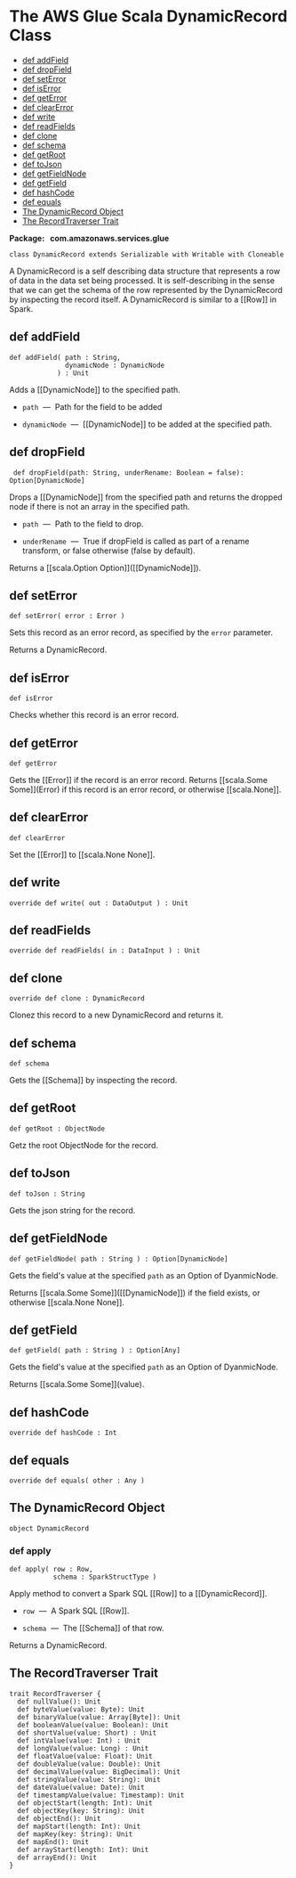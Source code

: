 # The AWS Glue Scala DynamicRecord Class<a name="glue-etl-scala-apis-glue-dynamicrecord-class"></a>


+ [def addField](#glue-etl-scala-apis-glue-dynamicrecord-class-defs-addField)
+ [def dropField](#glue-etl-scala-apis-glue-dynamicrecord-class-defs-dropField)
+ [def setError](#glue-etl-scala-apis-glue-dynamicrecord-class-defs-setError)
+ [def isError](#glue-etl-scala-apis-glue-dynamicrecord-class-defs-isError)
+ [def getError](#glue-etl-scala-apis-glue-dynamicrecord-class-defs-getError)
+ [def clearError](#glue-etl-scala-apis-glue-dynamicrecord-class-defs-clearError)
+ [def write](#glue-etl-scala-apis-glue-dynamicrecord-class-defs-write)
+ [def readFields](#glue-etl-scala-apis-glue-dynamicrecord-class-defs-readFields)
+ [def clone](#glue-etl-scala-apis-glue-dynamicrecord-class-defs-clone)
+ [def schema](#glue-etl-scala-apis-glue-dynamicrecord-class-defs-schema)
+ [def getRoot](#glue-etl-scala-apis-glue-dynamicrecord-class-defs-getRoot)
+ [def toJson](#glue-etl-scala-apis-glue-dynamicrecord-class-defs-toJson)
+ [def getFieldNode](#glue-etl-scala-apis-glue-dynamicrecord-class-defs-getFieldNode)
+ [def getField](#glue-etl-scala-apis-glue-dynamicrecord-class-defs-getField)
+ [def hashCode](#glue-etl-scala-apis-glue-dynamicrecord-class-defs-hashCode)
+ [def equals](#glue-etl-scala-apis-glue-dynamicrecord-class-defs-equals)
+ [The DynamicRecord Object](#glue-etl-scala-apis-glue-dynamicrecord-object)
+ [The RecordTraverser Trait](#glue-etl-scala-apis-glue-recordtraverser-trait)

**Package:   com\.amazonaws\.services\.glue**

```
class DynamicRecord extends Serializable with Writable with Cloneable
```

A DynamicRecord is a self describing data structure that represents a row of data in the data set being processed\. It is self\-describing in the sense that we can get the schema of the row represented by the DynamicRecord by inspecting the record itself\. A DynamicRecord is similar to a \[\[Row\]\] in Spark\.

## def addField<a name="glue-etl-scala-apis-glue-dynamicrecord-class-defs-addField"></a>

```
def addField( path : String,
              dynamicNode : DynamicNode
            ) : Unit
```

Adds a \[\[DynamicNode\]\] to the specified path\.

+ `path`  —  Path for the field to be added

+ `dynamicNode`  —  \[\[DynamicNode\]\] to be added at the specified path\.

## def dropField<a name="glue-etl-scala-apis-glue-dynamicrecord-class-defs-dropField"></a>

```
 def dropField(path: String, underRename: Boolean = false): Option[DynamicNode]
```

Drops a \[\[DynamicNode\]\] from the specified path and returns the dropped node if there is not an array in the specified path\.

+ `path`  —  Path to the field to drop\.

+ `underRename`  —  True if dropField is called as part of a rename transform, or false otherwise \(false by default\)\.

Returns a \[\[scala\.Option Option\]\]\(\[\[DynamicNode\]\]\)\.

## def setError<a name="glue-etl-scala-apis-glue-dynamicrecord-class-defs-setError"></a>

```
def setError( error : Error )
```

Sets this record as an error record, as specified by the `error` parameter\.

Returns a DynamicRecord\.

## def isError<a name="glue-etl-scala-apis-glue-dynamicrecord-class-defs-isError"></a>

```
def isError
```

Checks whether this record is an error record\.

## def getError<a name="glue-etl-scala-apis-glue-dynamicrecord-class-defs-getError"></a>

```
def getError
```

Gets the \[\[Error\]\] if the record is an error record\. Returns \[\[scala\.Some Some\]\]\(Error\) if this record is an error record, or otherwise \[\[scala\.None\]\]\.

## def clearError<a name="glue-etl-scala-apis-glue-dynamicrecord-class-defs-clearError"></a>

```
def clearError
```

Set the \[\[Error\]\] to \[\[scala\.None None\]\]\.

## def write<a name="glue-etl-scala-apis-glue-dynamicrecord-class-defs-write"></a>

```
override def write( out : DataOutput ) : Unit 
```

## def readFields<a name="glue-etl-scala-apis-glue-dynamicrecord-class-defs-readFields"></a>

```
override def readFields( in : DataInput ) : Unit 
```

## def clone<a name="glue-etl-scala-apis-glue-dynamicrecord-class-defs-clone"></a>

```
override def clone : DynamicRecord 
```

Clonez this record to a new DynamicRecord and returns it\.

## def schema<a name="glue-etl-scala-apis-glue-dynamicrecord-class-defs-schema"></a>

```
def schema
```

Gets the \[\[Schema\]\] by inspecting the record\.

## def getRoot<a name="glue-etl-scala-apis-glue-dynamicrecord-class-defs-getRoot"></a>

```
def getRoot : ObjectNode 
```

Getz the root ObjectNode for the record\.

## def toJson<a name="glue-etl-scala-apis-glue-dynamicrecord-class-defs-toJson"></a>

```
def toJson : String 
```

Gets the json string for the record\.

## def getFieldNode<a name="glue-etl-scala-apis-glue-dynamicrecord-class-defs-getFieldNode"></a>

```
def getFieldNode( path : String ) : Option[DynamicNode] 
```

Gets the field's value at the specified `path` as an Option of DyanmicNode\.

Returns \[\[scala\.Some Some\]\]\(\[\[DynamicNode\]\]\) if the field exists, or otherwise \[\[scala\.None None\]\]\.

## def getField<a name="glue-etl-scala-apis-glue-dynamicrecord-class-defs-getField"></a>

```
def getField( path : String ) : Option[Any] 
```

Gets the field's value at the specified `path` as an Option of DyanmicNode\.

Returns \[\[scala\.Some Some\]\]\(value\)\.

## def hashCode<a name="glue-etl-scala-apis-glue-dynamicrecord-class-defs-hashCode"></a>

```
override def hashCode : Int 
```

## def equals<a name="glue-etl-scala-apis-glue-dynamicrecord-class-defs-equals"></a>

```
override def equals( other : Any )
```

## The DynamicRecord Object<a name="glue-etl-scala-apis-glue-dynamicrecord-object"></a>

```
object DynamicRecord
```

### def apply<a name="glue-etl-scala-apis-glue-dynamicrecord-object-defs-apply"></a>

```
def apply( row : Row,
           schema : SparkStructType )
```

Apply method to convert a Spark SQL \[\[Row\]\] to a \[\[DynamicRecord\]\]\.

+ `row`  —  A Spark SQL \[\[Row\]\]\.

+ `schema`  —  The \[\[Schema\]\] of that row\.

Returns a DynamicRecord\.

## The RecordTraverser Trait<a name="glue-etl-scala-apis-glue-recordtraverser-trait"></a>

```
trait RecordTraverser {
  def nullValue(): Unit
  def byteValue(value: Byte): Unit
  def binaryValue(value: Array[Byte]): Unit
  def booleanValue(value: Boolean): Unit
  def shortValue(value: Short) : Unit
  def intValue(value: Int) : Unit
  def longValue(value: Long) : Unit
  def floatValue(value: Float): Unit
  def doubleValue(value: Double): Unit
  def decimalValue(value: BigDecimal): Unit
  def stringValue(value: String): Unit
  def dateValue(value: Date): Unit
  def timestampValue(value: Timestamp): Unit
  def objectStart(length: Int): Unit
  def objectKey(key: String): Unit
  def objectEnd(): Unit
  def mapStart(length: Int): Unit
  def mapKey(key: String): Unit
  def mapEnd(): Unit
  def arrayStart(length: Int): Unit
  def arrayEnd(): Unit
}
```